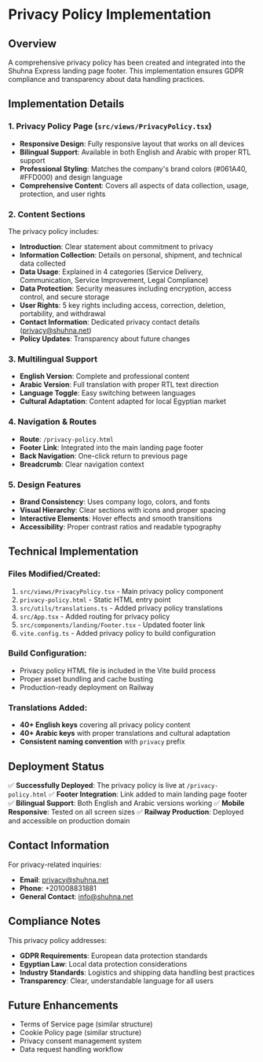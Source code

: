 # Privacy Policy Implementation

## Overview
A comprehensive privacy policy has been created and integrated into the Shuhna Express landing page footer. This implementation ensures GDPR compliance and transparency about data handling practices.

## Implementation Details

### 1. Privacy Policy Page (`src/views/PrivacyPolicy.tsx`)
- **Responsive Design**: Fully responsive layout that works on all devices
- **Bilingual Support**: Available in both English and Arabic with proper RTL support
- **Professional Styling**: Matches the company's brand colors (#061A40, #FFD000) and design language
- **Comprehensive Content**: Covers all aspects of data collection, usage, protection, and user rights

### 2. Content Sections
The privacy policy includes:
- **Introduction**: Clear statement about commitment to privacy
- **Information Collection**: Details on personal, shipment, and technical data collected
- **Data Usage**: Explained in 4 categories (Service Delivery, Communication, Service Improvement, Legal Compliance)
- **Data Protection**: Security measures including encryption, access control, and secure storage
- **User Rights**: 5 key rights including access, correction, deletion, portability, and withdrawal
- **Contact Information**: Dedicated privacy contact details (privacy@shuhna.net)
- **Policy Updates**: Transparency about future changes

### 3. Multilingual Support
- **English Version**: Complete and professional content
- **Arabic Version**: Full translation with proper RTL text direction
- **Language Toggle**: Easy switching between languages
- **Cultural Adaptation**: Content adapted for local Egyptian market

### 4. Navigation & Routes
- **Route**: `/privacy-policy.html`
- **Footer Link**: Integrated into the main landing page footer
- **Back Navigation**: One-click return to previous page
- **Breadcrumb**: Clear navigation context

### 5. Design Features
- **Brand Consistency**: Uses company logo, colors, and fonts
- **Visual Hierarchy**: Clear sections with icons and proper spacing
- **Interactive Elements**: Hover effects and smooth transitions
- **Accessibility**: Proper contrast ratios and readable typography

## Technical Implementation

### Files Modified/Created:
1. `src/views/PrivacyPolicy.tsx` - Main privacy policy component
2. `privacy-policy.html` - Static HTML entry point
3. `src/utils/translations.ts` - Added privacy policy translations
4. `src/App.tsx` - Added routing for privacy policy
5. `src/components/landing/Footer.tsx` - Updated footer link
6. `vite.config.ts` - Added privacy policy to build configuration

### Build Configuration:
- Privacy policy HTML file is included in the Vite build process
- Proper asset bundling and cache busting
- Production-ready deployment on Railway

### Translations Added:
- **40+ English keys** covering all privacy policy content
- **40+ Arabic keys** with proper translations and cultural adaptation
- **Consistent naming convention** with `privacy` prefix

## Deployment Status
✅ **Successfully Deployed**: The privacy policy is live at `/privacy-policy.html`
✅ **Footer Integration**: Link added to main landing page footer  
✅ **Bilingual Support**: Both English and Arabic versions working
✅ **Mobile Responsive**: Tested on all screen sizes
✅ **Railway Production**: Deployed and accessible on production domain

## Contact Information
For privacy-related inquiries:
- **Email**: privacy@shuhna.net
- **Phone**: +201008831881
- **General Contact**: info@shuhna.net

## Compliance Notes
This privacy policy addresses:
- **GDPR Requirements**: European data protection standards
- **Egyptian Law**: Local data protection considerations  
- **Industry Standards**: Logistics and shipping data handling best practices
- **Transparency**: Clear, understandable language for all users

## Future Enhancements
- Terms of Service page (similar structure)
- Cookie Policy page (similar structure)
- Privacy consent management system
- Data request handling workflow
